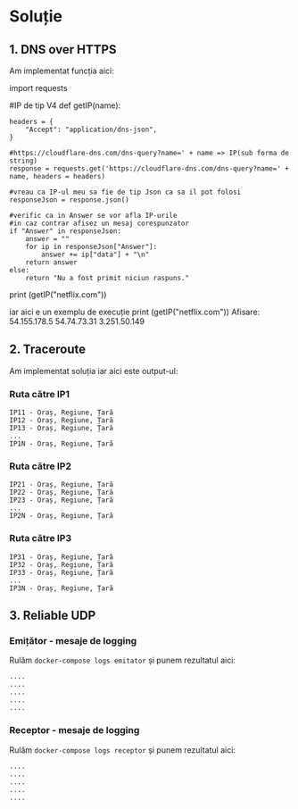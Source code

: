 # Soluție

## 1. DNS over HTTPS
Am implementat funcția aici:

import requests

#IP de tip V4
def getIP(name):

    headers = {
        "Accept": "application/dns-json",
    }

    #https://cloudflare-dns.com/dns-query?name=' + name => IP(sub forma de string)
    response = requests.get('https://cloudflare-dns.com/dns-query?name=' + name, headers = headers)

    #vreau ca IP-ul meu sa fie de tip Json ca sa il pot folosi
    responseJson = response.json()

    #verific ca in Answer se vor afla IP-urile
    #in caz contrar afisez un mesaj corespunzator
    if "Answer" in responseJson:
        answer = ""
        for ip in responseJson["Answer"]:
            answer += ip["data"] + "\n"
        return answer
    else:
        return "Nu a fost primit niciun raspuns."

print (getIP("netflix.com"))


iar aici e un exemplu de execuție
print (getIP("netflix.com"))
Afisare: 
54.155.178.5
54.74.73.31
3.251.50.149

## 2. Traceroute

Am implementat soluția iar aici este output-ul:

### Ruta către IP1
```
IP11 - Oraș, Regiune, Țară
IP12 - Oraș, Regiune, Țară
IP13 - Oraș, Regiune, Țară
...
IP1N - Oraș, Regiune, Țară
```

### Ruta către IP2
```
IP21 - Oraș, Regiune, Țară
IP22 - Oraș, Regiune, Țară
IP23 - Oraș, Regiune, Țară
...
IP2N - Oraș, Regiune, Țară
```

### Ruta către IP3
```
IP31 - Oraș, Regiune, Țară
IP32 - Oraș, Regiune, Țară
IP33 - Oraș, Regiune, Țară
...
IP3N - Oraș, Regiune, Țară
```


## 3. Reliable UDP

### Emițător - mesaje de logging
Rulăm `docker-compose logs emitator` și punem rezultatul aici:
```
....
....
....
....
....
```


### Receptor - mesaje de logging
Rulăm `docker-compose logs receptor` și punem rezultatul aici:
```
....
....
....
....
....
```
